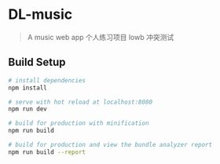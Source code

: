 ﻿# DL-music

> A music web app
>个人练习项目
>lowb 冲突测试

## Build Setup

``` bash
# install dependencies
npm install

# serve with hot reload at localhost:8080
npm run dev

# build for production with minification
npm run build

# build for production and view the bundle analyzer report
npm run build --report
```
